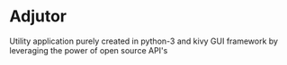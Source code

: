 # Adjutor
Utility application purely created in python-3 and kivy GUI framework by leveraging the power of open source API's
